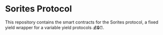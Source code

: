 # Sorites Protocol

This repository contains the smart contracts for the Sorites protocol, a fixed yield wrapper for a variable yield protocols 💰🔒⏰.
